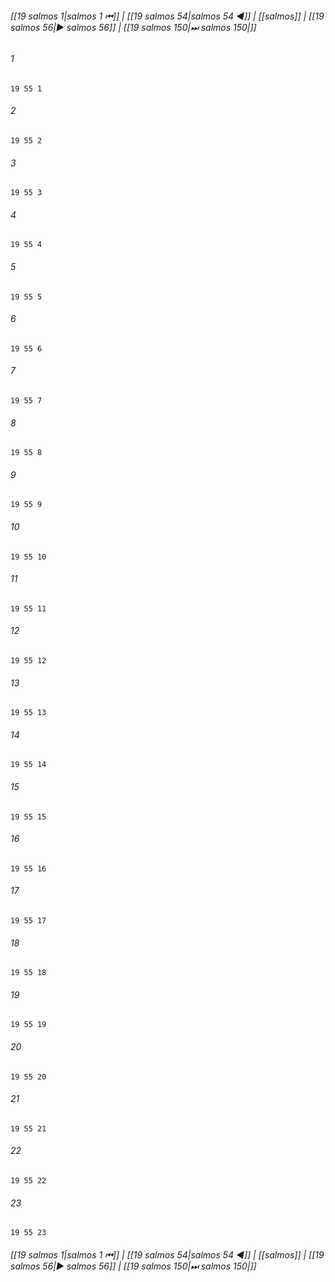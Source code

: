 
###### [[19 salmos 1|salmos 1 ⏮]] | [[19 salmos 54|salmos 54 ◀]] | [[salmos]] | [[19 salmos 56|▶ salmos 56]] | [[19 salmos 150|⏭ salmos 150|]]

###### 1
``` verse
19 55 1 
```
###### 2
``` verse
19 55 2 
```
###### 3
``` verse
19 55 3 
```
###### 4
``` verse
19 55 4 
```
###### 5
``` verse
19 55 5 
```
###### 6
``` verse
19 55 6 
```
###### 7
``` verse
19 55 7 
```
###### 8
``` verse
19 55 8 
```
###### 9
``` verse
19 55 9 
```
###### 10
``` verse
19 55 10 
```
###### 11
``` verse
19 55 11 
```
###### 12
``` verse
19 55 12 
```
###### 13
``` verse
19 55 13 
```
###### 14
``` verse
19 55 14 
```
###### 15
``` verse
19 55 15 
```
###### 16
``` verse
19 55 16 
```
###### 17
``` verse
19 55 17 
```
###### 18
``` verse
19 55 18 
```
###### 19
``` verse
19 55 19 
```
###### 20
``` verse
19 55 20 
```
###### 21
``` verse
19 55 21 
```
###### 22
``` verse
19 55 22 
```
###### 23
``` verse
19 55 23 
```

###### [[19 salmos 1|salmos 1 ⏮]] | [[19 salmos 54|salmos 54 ◀]] | [[salmos]] | [[19 salmos 56|▶ salmos 56]] | [[19 salmos 150|⏭ salmos 150|]]

